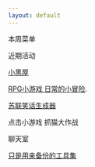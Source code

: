 ```yaml
---
layout: default
---
```


本周菜单

近期活动

[小黑屋](http://butian.cafe/adra/?lang=zh_cn)

[RPG小游戏 日常的小冒险](http://butian.cafe/miracle-in-everyday-life/).

[苏联笑话生成器](./awsl.html)

点击小游戏 抓猫大作战

聊天室

[只是用来备份的工具集](./toolslist.html)

